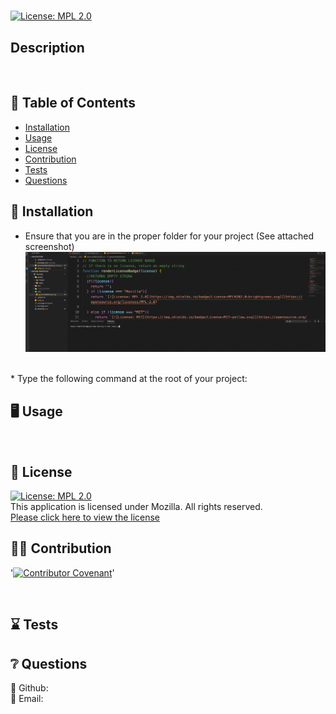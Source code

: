 # <p align="center">  </p>
  
  [![License: MPL 2.0](https://img.shields.io/badge/License-MPL%202.0-brightgreen.svg)](https://opensource.org/licenses/MPL-2.0) 
  <br />

  ## Description
  
  <br />
  
  
  

  ## :open_book: Table of Contents
  * [Installation](#installation)
  * [Usage](#usage)
  * [License](#license)
  * [Contribution](#contribution)
  * [Tests](#tests)
  * [Questions](#questions)

  

  ## :wrench: Installation
  <a name="installation"></a>
  * Ensure that you are in the proper folder for your project (See attached screenshot)
  ![](Develop/assets/images/Node.png)
  <br />
  * Type the following command at the root of your project:

  ## :desktop_computer: Usage
  <a name="usage"></a>
  <br />
  
  

  ## :scroll: License 
  [![License: MPL 2.0](https://img.shields.io/badge/License-MPL%202.0-brightgreen.svg)](https://opensource.org/licenses/MPL-2.0)
  <br />This application is licensed under Mozilla. All rights reserved.<br />[Please click here to view the license](https://www.mozilla.org/en-US/MPL/2.0/FAQ/)


  ## :weight_lifting_man: Contribution
  '[![Contributor Covenant](https://img.shields.io/badge/Contributor%20Covenant-2.0-4baaaa.svg)](code_of_conduct.md)'

  <br /><a name="contribution"></a>
  

  ## :hourglass: Tests
  <a name="tests"></a>
  

  ## :grey_question: Questions
  :wave: Github: <a name = "questions">[](https://github.com/)</a>
  <br />
  :postbox: Email: <a name = "questions"></a>

  



  



  


 

  


 

  



  


  



  



  


 

  




  



  


  

